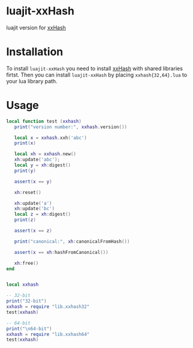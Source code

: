 # luajit-xxHash
luajit version for [xxHash](http://cyan4973.github.io/xxHash/)

Installation
============
To install `luajit-xxHash` you need to install
[xxHash](https://github.com/Cyan4973/xxHash)
with shared libraries firtst.
Then you can install `luajit-xxHash` by placing `xxhash{32,64}.lua` to
your lua library path.

Usage
=====
```lua
local function test (xxhash)
   print("version number:", xxhash.version())

   local x = xxhash.xxh('abc')
   print(x)

   local xh = xxhash.new()
   xh:update('abc');
   local y = xh:digest()
   print(y)

   assert(x == y)

   xh:reset()

   xh:update('a')
   xh:update('bc')
   local z = xh:digest()
   print(z)

   assert(x == z)

   print("canonical:", xh:canonicalFromHash())

   assert(x == xh:hashFromCanonical())

   xh:free()
end


local xxhash

-- 32-bit
print("32-bit")
xxhash = require "lib.xxhash32"
test(xxhash)

-- 64-bit
print("\n64-bit")
xxhash = require "lib.xxhash64"
test(xxhash)
```
